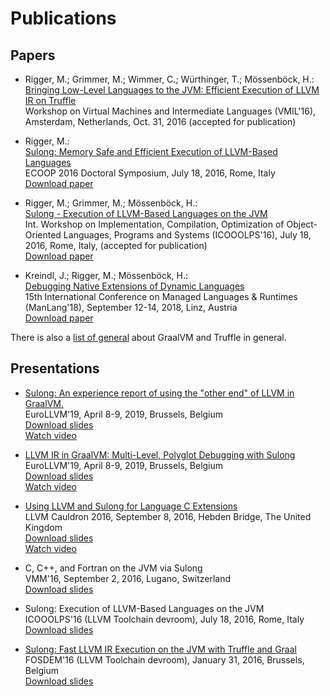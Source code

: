 # Publications

## Papers

* Rigger, M.; Grimmer, M.; Wimmer, C.; Würthinger, T.; Mössenböck, H.:<br>
[Bringing Low-Level Languages to the JVM: Efficient Execution of LLVM IR on Truffle](http://conf.researchr.org/event/vmil2016/vmil2016-bringing-low-level-languages-to-the-jvm-efficient-execution-of-llvm-ir-on-truffle)<br>
Workshop on Virtual Machines and Intermediate Languages (VMIL'16),
Amsterdam, Netherlands, Oct. 31, 2016 (accepted for publication)<br>

* Rigger, M.:<br>
[Sulong: Memory Safe and Efficient Execution of LLVM-Based Languages](http://2016.ecoop.org/track/ecoop-2016-doctoral-symposium)<br>
ECOOP 2016 Doctoral Symposium, July 18, 2016, Rome, Italy<br>
[Download paper](http://ssw.jku.at/General/Staff/ManuelRigger/ECOOP16-DS.pdf)

* Rigger, M.; Grimmer, M.; Mössenböck, H.:<br>
[Sulong - Execution of LLVM-Based Languages on the JVM](http://2016.ecoop.org/event/icooolps-2016-sulong-execution-of-llvm-based-languages-on-the-jvm)<br>
Int. Workshop on Implementation, Compilation, Optimization of
Object-Oriented Languages, Programs and Systems (ICOOOLPS'16),
July 18, 2016, Rome, Italy, (accepted for publication)<br>
[Download paper](http://2016.ecoop.org/event?action-call-with-get-request-type=1&action2130960991518b7028a4055ff711ea5fc5c3395d1b0-b717-403e-aa7f-b592d9e4a8e8=1&__ajax_runtime_request__=1&context=ecoop-2016&event=icooolps-2016-sulong-execution-of-llvm-based-languages-on-the-jvm)

* Kreindl, J.; Rigger, M.; Mössenböck, H.:<br>
[Debugging Native Extensions of Dynamic Languages](http://ssw.jku.at/manlang18)<br>
15th International Conference on Managed Languages & Runtimes (ManLang'18), September 12-14, 2018, Linz, Austria<br>
[Download paper](http://ssw.jku.at/General/Staff/Kreindl/papers/ManLang_2018_SulongDebugging.pdf)

There is also a [list of general](../../../docs/Publications.md) about GraalVM and Truffle in general.

## Presentations

* [Sulong: An experience report of using the "other end" of LLVM in GraalVM.](http://llvm.org/devmtg/2019-04/talks.html#Talk_13)<br>
EuroLLVM'19, April 8-9, 2019, Brussels, Belgium<br>
[Download slides](http://llvm.org/devmtg/2019-04/slides/TechTalk-Schatz-Sulong_an_experience_report.pdf)<br>
[Watch video](https://youtu.be/zvsR90T_4ME)

* [LLVM IR in GraalVM: Multi-Level, Polyglot Debugging with Sulong](http://llvm.org/devmtg/2019-04/talks.html#Talk_11)<br>
EuroLLVM'19, April 8-9, 2019, Brussels, Belgium<br>
[Download slides](http://llvm.org/devmtg/2019-04/slides/TechTalk-Kreindl-LLVM_IR_in_GraalVM.pdf)<br>
[Watch video](https://www.youtube.com/watch?v=YIGoNVQctOU)

* [Using LLVM and Sulong for Language C Extensions](http://chrisseaton.com/rubytruffle/llvm-cauldron-16/llvm-cauldron-sulong.pdf)<br>
LLVM Cauldron 2016, September 8, 2016, Hebden Bridge, The United Kingdom<br>
[Download slides](http://chrisseaton.com/rubytruffle/llvm-cauldron-16/llvm-cauldron-sulong.pdf)<br>
[Watch video](https://www.youtube.com/watch?v=bJzMfYX6n9A)

* C, C++, and Fortran on the JVM via Sulong<br>
VMM'16, September 2, 2016, Lugano, Switzerland<br>
[Download slides](https://speakerdeck.com/mrigger/vmm-16-c-c-plus-plus-and-fortran-on-the-jvm-via-sulong)

* Sulong: Execution of LLVM-Based Languages on the JVM<br>
ICOOOLPS'16 (LLVM Toolchain devroom), July 18, 2016, Rome, Italy<br>
[Download slides](https://speakerdeck.com/mrigger/icooolps-16-sulong-execution-of-llvm-based-languages-on-the-jvm)

* [Sulong: Fast LLVM IR Execution on the JVM with Truffle and Graal](https://fosdem.org/2016/schedule/event/llvm_sulong/)<br>
FOSDEM'16 (LLVM Toolchain devroom), January 31, 2016, Brussels, Belgium<br>
[Download slides](https://fosdem.org/2016/schedule/event/llvm_sulong/attachments/slides/1205/export/events/attachments/llvm_sulong/slides/1205/Sulong.pdf)
